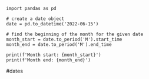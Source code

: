 
	import pandas as pd
	
	# create a date object
	date = pd.to_datetime('2022-06-15')
	
	# find the beginning of the month for the given date
	month_start = date.to_period('M').start_time
	month_end = date.to_period('M').end_time
	
	print(f'Month start: {month_start}')
	print(f'Month end: {month_end}')

#dates 